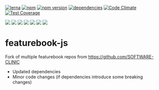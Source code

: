 [![lerna](https://img.shields.io/badge/maintained%20with-lerna-cc00ff.svg)](https://lerna.js.org/)
[![npm](https://img.shields.io/npm/dw/@jkroepke/featurebook)](https://www.npmjs.com/package/@jkroepke/featurebook)
[![npm version](https://img.shields.io/npm/v/@jkroepke/featurebook)](https://www.npmjs.com/package/@jkroepke/featurebook)
[![dependencies](https://david-dm.org/jkroepke/featurebook-js.svg)](https://david-dm.org/jkroepke/featurebook-js)
[![Code Climate](https://codeclimate.com/github/jkroepke/featurebook-js/badges/gpa.svg)](https://codeclimate.com/github/jkroepke/featurebook-js)
[![Test Coverage](https://codeclimate.com/github/jkroepke/featurebook-js/badges/coverage.svg)](https://codeclimate.com/github/jkroepke/featurebook-js/coverage)

![](https://github.com/jkroepke/featurebook-js/workflows/featurebook-js/badge.svg)
![](https://github.com/jkroepke/featurebook-js/workflows/featurebook/badge.svg)
![](https://github.com/jkroepke/featurebook-js/workflows/featurebook-api/badge.svg)
![](https://github.com/jkroepke/featurebook-js/workflows/featurebook-html/badge.svg)
![](https://github.com/jkroepke/featurebook-js/workflows/featurebook-markdown/badge.svg)
![](https://github.com/jkroepke/featurebook-js/workflows/featurebook-pdf/badge.svg)
![](https://github.com/jkroepke/featurebook-js/workflows/featurebook-serve/badge.svg)

# featurebook-js

Fork of multiple featurebook repos from https://github.com/SOFTWARE-CLINIC
* Updated dependencies
* Minor code changes (if dependencies introduce some breaking changes)
